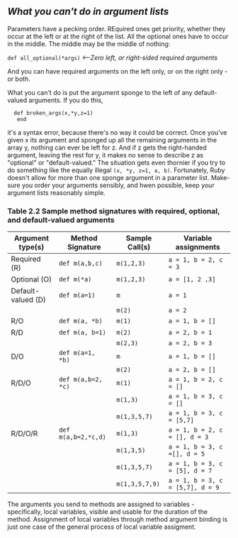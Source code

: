 ## *What you can't do in argument lists* ##

Parameters have a pecking order. REquired ones get priority, whether they occur at the left or at the right of the list. All the optional ones have to occur in the middle. The middle may be the middle of nothing:

`def all_optional(*args)` *<--Zero left, or right-sided required arguments*

And you can have required arguments on the left only, or on the right only - or both.

What you can't do is put the argument sponge to the left of any default-valued arguments. If you do this,

```
  def broken_args(x,*y,z=1)
   end
  ```

it's a syntax error, because there's no way it could be correct. Once you've given x its argument and sponged up all the remaining arguments in the array y, nothing can ever be left for z. And if z gets the right-handed argument, leaving the rest for y, it makes no sense to describe z as "optional" or "default-valued." The situation gets even thornier if you try to do something like the equally illegal
`(x, *y, z=1, a, b)`. Fortunately, Ruby doesn't allow for more than one sponge argument in a parameter list. Make-sure you order your arguments sensibly, and hwen possible, keep your argument lists reasonably simple.

### Table 2.2 Sample method signatures with required, optional, and default-valued arguments ###

|    Argument type(s)|   Method Signature    |   Sample Call(s)   |       Variable assignments     |
|--------------------|-----------------------|--------------------|--------------------------------|
| Required (R)       | `def m(a,b,c)`        | `m(1,2,3)`         | `a = 1, b = 2, c = 3`          |
| Optional (O)       | `def m(*a)`           | `m(1,2,3)`         | `a = [1, 2 ,3]`                |
| Default-valued (D) | `def m(a=1)`          |  `m`               | `a = 1`                        |
|                    |                       | `m(2)`             | `a = 2`                        |
| R/O                | `def m(a, *b)`        | `m(1)`             | `a = 1, b = []`                |
| R/D                | `def m(a, b=1)`       | `m(2)`             | `a = 2, b = 1`                 |
|                    |                       | `m(2,3)`           | `a = 2, b = 3`                 |
| D/O                | `def m(a=1, *b)`      | `m`                | `a = 1, b = []`                |
|                    |                       | `m(2)`             | `a = 2, b = []`                |
| R/D/O              | `def m(a,b=2, *c)`    | `m(1)`             | `a = 1, b = 2, c = []`         |
|                    |                       | `m(1,3)`           | `a = 1, b = 3, c = []`         |
|                    |                       | `m(1,3,5,7)`       | `a = 1, b = 3, c = [5,7]`      |
| R/D/O/R            | `def m(a,b=2,*c,d)`   | `m(1,3)`           | `a = 1, b = 2, c = [], d = 3`  |
|                    |                       |`m(1,3,5)`          |`a = 1, b = 3, c =[], d = 5`    |
|                    |                       | `m(1,3,5,7)`       |`a = 1, b = 3, c = [5], d = 7`  |
|                    |                       |`m(1,3,5,7,9)`      |`a = 1, b = 3, c = [5,7], d = 9`|

The arguments you send to methods are assigned to variables - specifically, local variables, visible and usable for the duration of the method. Assignment of local variables through method argument binding is just one case of the general process of local variable assigment.
